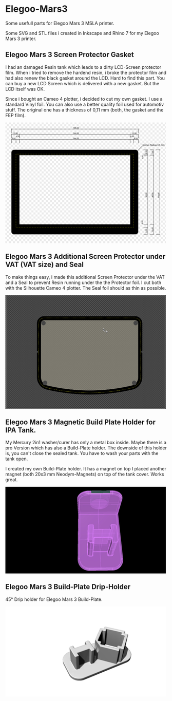 # Elegoo-Mars3
Some usefull parts for Elegoo Mars 3 MSLA printer.

Some SVG and STL files i created in Inkscape and Rhino 7 for my Elegoo Mars 3 printer.



## Elegoo Mars 3 Screen Protector Gasket
I had an damaged Resin tank which leads to a dirty LCD-Screen protector film. 
When i tried to remove the hardend resin, i broke the protector film and had also 
renew the black gasket around the LCD. Hard to find this part. You can buy a new 
LCD Screen which is delivered with a new gasket. But the LCD itself was OK.

Since i bought an Cameo 4 plotter, i decided to cut my own gasket. I use a standard Vinyl foil.
You can also use a better quality foil used for automotiv stuff. 
The original one has a thickness of 0,11 mm (both, the gasket and the FEP film).

<img src="Gasket.png" width="500" align="center"> 

## Elegoo Mars 3 Additional Screen Protector under VAT (VAT size) and Seal
To make things easy, i made this additional Screen Protector under the VAT 
and a Seal to prevent Resin running under the the Protector foil. I cut both 
with the Silhouette Cameo 4 plotter. The Seal foil should as thin as possible.

<img src="Screen-Protector.png" width="500" align="center"> 

## Elegoo Mars 3 Magnetic Build Plate Holder for IPA Tank.
My Mercury 2in1 washer/curer has only a metal box inside. Maybe there is a pro Version
which has also a Build-Plate holder. The downside of this holder is, you can't close the sealed 
tank. You have to wash your parts with the tank open.

I created my own Build-Plate holder. It has a magnet on top
I placed another magnet (both 20x3 mm Neodym-Magnets) on top of the tank cover.
Works great.

<img src="IPA-Tank-Holder.jpg" width="500" align="center"> 

## Elegoo Mars 3 Build-Plate Drip-Holder
45° Drip holder for Elegoo Mars 3 Build-Plate.

<img src="Drip-Hanger.jpg" width="500" align="center"> 

